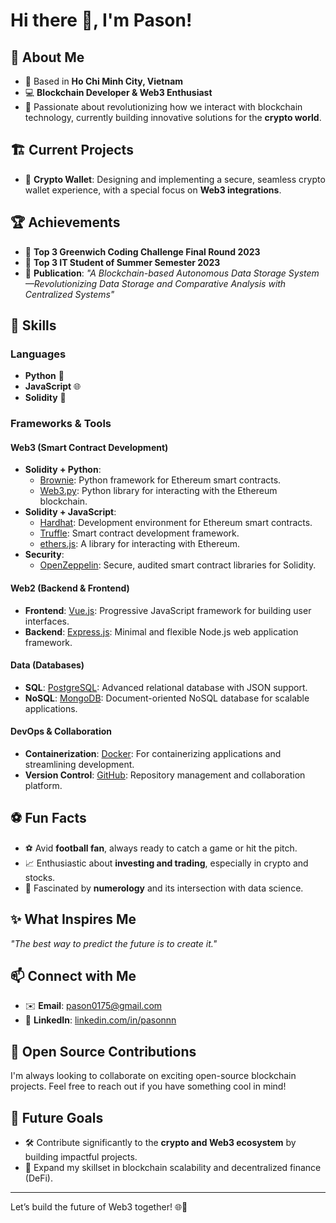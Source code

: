 # Hi there 👋, I'm Pason!

## 🚀 About Me
- 🏡 Based in **Ho Chi Minh City, Vietnam**
- 💻 **Blockchain Developer & Web3 Enthusiast**  
- 🌟 Passionate about revolutionizing how we interact with blockchain technology, currently building innovative solutions for the **crypto world**.

## 🏗️ Current Projects
- 🚀 **Crypto Wallet**: Designing and implementing a secure, seamless crypto wallet experience, with a special focus on **Web3 integrations**.

## 🏆 Achievements
- 🥉 **Top 3 Greenwich Coding Challenge Final Round 2023**
- 🥉 **Top 3 IT Student of Summer Semester 2023**
- 📄 **Publication**: *"A Blockchain-based Autonomous Data Storage System—Revolutionizing Data Storage and Comparative Analysis with Centralized Systems"*

## 🔧 Skills
### Languages
- **Python** 🐍  
- **JavaScript** 🌐  
- **Solidity** 🔗  

### Frameworks & Tools

#### **Web3 (Smart Contract Development)**
- **Solidity + Python**:  
  - [Brownie](https://eth-brownie.readthedocs.io/en/stable/): Python framework for Ethereum smart contracts.  
  - [Web3.py](https://web3py.readthedocs.io/en/stable/): Python library for interacting with the Ethereum blockchain.
- **Solidity + JavaScript**:  
  - [Hardhat](https://hardhat.org/): Development environment for Ethereum smart contracts.  
  - [Truffle](https://trufflesuite.com/): Smart contract development framework.  
  - [ethers.js](https://docs.ethers.io/v5/): A library for interacting with Ethereum.
- **Security**:  
  - [OpenZeppelin](https://openzeppelin.com/contracts/): Secure, audited smart contract libraries for Solidity.

#### **Web2 (Backend & Frontend)**
- **Frontend**: [Vue.js](https://vuejs.org/): Progressive JavaScript framework for building user interfaces.  
- **Backend**: [Express.js](https://expressjs.com/): Minimal and flexible Node.js web application framework.

#### **Data (Databases)**
- **SQL**: [PostgreSQL](https://www.postgresql.org/): Advanced relational database with JSON support.  
- **NoSQL**: [MongoDB](https://www.mongodb.com/): Document-oriented NoSQL database for scalable applications.

#### **DevOps & Collaboration**
- **Containerization**: [Docker](https://www.docker.com/): For containerizing applications and streamlining development.  
- **Version Control**: [GitHub](https://github.com/): Repository management and collaboration platform.

## ⚽ Fun Facts
- ⚽ Avid **football fan**, always ready to catch a game or hit the pitch.  
- 📈 Enthusiastic about **investing and trading**, especially in crypto and stocks.  
- 🧮 Fascinated by **numerology** and its intersection with data science.  

## ✨ What Inspires Me
*"The best way to predict the future is to create it."*  

## 📫 Connect with Me
- ✉️ **Email**: [pason0175@gmail.com](mailto:pason0175@gmail.com)  
- 💼 **LinkedIn**: [linkedin.com/in/pasonnn](https://www.linkedin.com/in/pasonnn/)  

## 🌟 Open Source Contributions
I'm always looking to collaborate on exciting open-source blockchain projects. Feel free to reach out if you have something cool in mind!

## 🎯 Future Goals
- 🛠️ Contribute significantly to the **crypto and Web3 ecosystem** by building impactful projects.  
- 🚀 Expand my skillset in blockchain scalability and decentralized finance (DeFi).  

---

Let’s build the future of Web3 together! 🌐🚀
